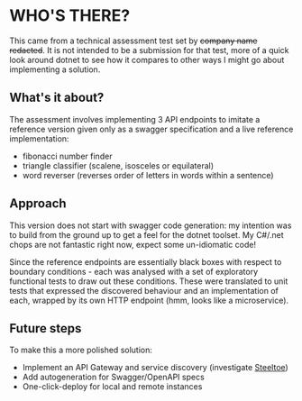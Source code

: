 # WHO'S THERE?

This came from a technical assessment test set by ~~company name redacted~~. It is not intended to be a submission for that test, more of a quick look around dotnet to see how it compares to other ways I might go about implementing a solution.

## What's it about?

The assessment involves implementing 3 API endpoints to imitate a reference version given only as a swagger specification and a live reference implementation:

- fibonacci number finder
- triangle classifier (scalene, isosceles or equilateral)
- word reverser (reverses order of letters in words within a sentence)

## Approach

This version does not start with swagger code generation: my intention was to build from the ground up to get a feel for the dotnet toolset. My C#/.net chops are not fantastic right now, expect some un-idiomatic code!

Since the reference endpoints are essentially black boxes with respect to boundary conditions - each was analysed with a set of exploratory functional tests to draw out these conditions. These were translated to unit tests that expressed the discovered behaviour and an implementation of each, wrapped by its own HTTP endpoint (hmm, looks like a microservice).

## Future steps

To make this a more polished solution:

- Implement an API Gateway and service discovery (investigate [Steeltoe](https://steeltoe.io/docs/steeltoe-discovery))
- Add autogeneration for Swagger/OpenAPI specs
- One-click-deploy for local and remote instances
